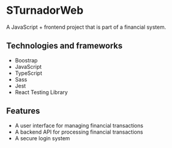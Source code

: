 # STurnadorWeb

A JavaScript + frontend project that is part of a financial system.

## Technologies and frameworks

* Boostrap
* JavaScript
* TypeScript
* Sass
* Jest
* React Testing Library

## Features

* A user interface for managing financial transactions
* A backend API for processing financial transactions
* A secure login system
